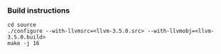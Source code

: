 ### Build instructions

```
cd source
./configure --with-llvmsrc=<llvm-3.5.0.src> --with-llvmobj=<llvm-3.5.0.build>
make -j 16
```

